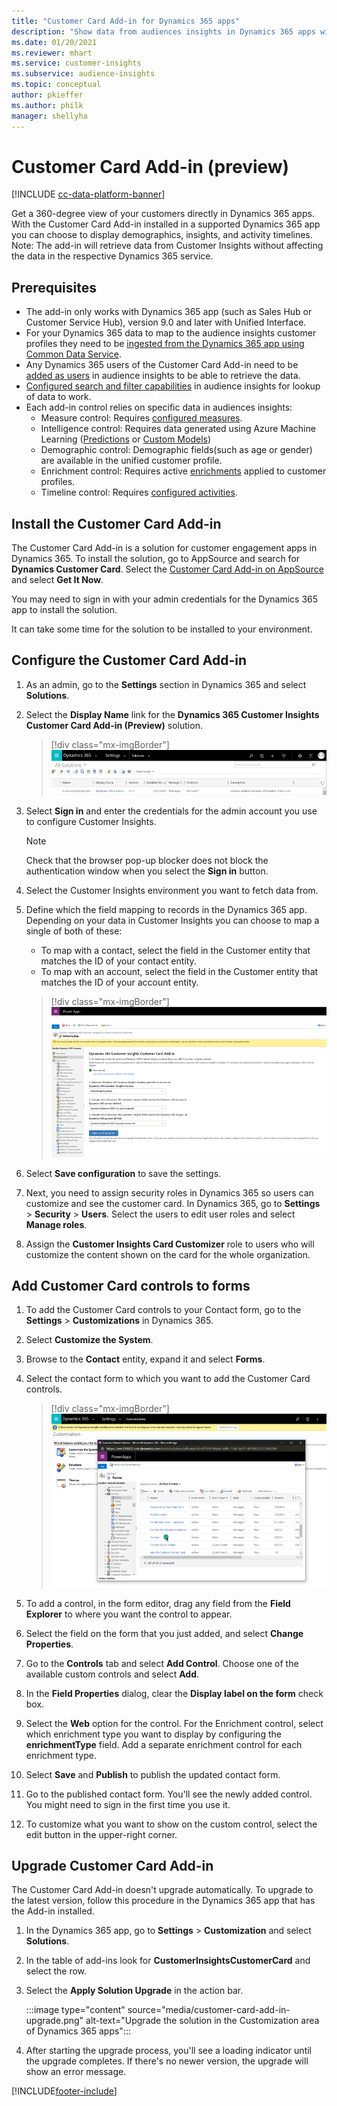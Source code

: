 ```yaml
---
title: "Customer Card Add-in for Dynamics 365 apps"
description: "Show data from audiences insights in Dynamics 365 apps with this add-in."
ms.date: 01/20/2021
ms.reviewer: mhart
ms.service: customer-insights
ms.subservice: audience-insights
ms.topic: conceptual    
author: pkieffer
ms.author: philk
manager: shellyha
---
```


# Customer Card Add-in (preview)

[!INCLUDE [cc-data-platform-banner](../includes/cc-data-platform-banner.md)]

Get a 360-degree view of your customers directly in Dynamics 365 apps. With the Customer Card Add-in installed in a supported Dynamics 365 app you can choose to display demographics, insights, and activity timelines. Note: The add-in will retrieve data from Customer Insights without affecting the data in the respective Dynamics 365 service. 

## Prerequisites

- The add-in only works with Dynamics 365 app (such as Sales Hub or Customer Service Hub), version 9.0 and later with Unified Interface.
- For your Dynamics 365 data to map to the audience insights customer profiles they need to be [ingested from the Dynamics 365 app using Common Data Service](connect-power-query.md).
- Any Dynamics 365 users of the Customer Card Add-in need to be [added as users](permissions.md) in audience insights to be able to retrieve the data.
- [Configured search and filter capabilities](search-filter-index.md) in audience insights for lookup of data to work.
- Each add-in control relies on specific data in audiences insights:
  - Measure control: Requires [configured measures](measures.md).
  - Intelligence control: Requires data generated using Azure Machine Learning ([Predictions](predictions.md) or [Custom Models](custom-models.md))
  - Demographic control: Demographic fields(such as age or gender) are available in the unified customer profile.
  - Enrichment control: Requires active [enrichments](enrichment-hub.md) applied to customer profiles.
  - Timeline control: Requires [configured activities](activities.md).

## Install the Customer Card Add-in

The Customer Card Add-in is a solution for customer engagement apps in Dynamics 365. To install the solution, go to AppSource and search for **Dynamics Customer Card**. Select the [Customer Card Add-in on AppSource](https://appsource.microsoft.com/product/dynamics-365/mscrm.dynamics_365_customer_insights_customer_card_addin?tab=Overview) and select **Get It Now**.

You may need to sign in with your admin credentials for the Dynamics 365 app to install the solution.

It can take some time for the solution to be installed to your environment.

## Configure the Customer Card Add-in

1. As an admin, go to the **Settings** section in Dynamics 365 and select **Solutions**.

1. Select the **Display Name** link for the **Dynamics 365 Customer Insights Customer Card Add-in (Preview)** solution.

   > [!div class="mx-imgBorder"]
   > ![Select display name](media/select-display-name.png "Select display name")

1. Select **Sign in** and enter the credentials for the admin account you use to configure Customer Insights.

   > [!NOTE]
   > Check that the browser pop-up blocker does not block the authentication window when you select the **Sign in** button.

1. Select the Customer Insights environment you want to fetch data from.

1. Define which the field mapping to records in the Dynamics 365 app. Depending on your data in Customer Insights you can choose to map a single of both of these:
   - To map with a contact, select the field in the Customer entity that matches the ID of your contact entity.
   - To map with an account, select the field in the Customer entity that matches the ID of your account entity.

   > [!div class="mx-imgBorder"]
   > ![Contact ID field](media/contact-id-field.png "Contact ID field")

1. Select **Save configuration** to save the settings.

1. Next, you need to assign security roles in Dynamics 365 so users can customize and see the customer card. In Dynamics 365, go to **Settings** > **Security** > **Users**. Select the users to edit user roles and select **Manage roles**.

1. Assign the **Customer Insights Card Customizer** role to users who will customize the content shown on the card for the whole organization.

## Add Customer Card controls to forms
  
1. To add the Customer Card controls to your Contact form, go to the **Settings** > **Customizations** in Dynamics 365.

1. Select **Customize the System**.

1. Browse to the **Contact** entity, expand it and select **Forms**.

1. Select the contact form to which you want to add the Customer Card controls.

    > [!div class="mx-imgBorder"]
    > ![Select Contact form](media/contact-active-forms.png "Select Contact form")

1. To add a control, in the form editor, drag any field from the **Field Explorer** to where you want the control to appear.

1. Select the field on the form that you just added, and select **Change Properties**.

1. Go to the **Controls** tab and select **Add Control**. Choose one of the available custom controls and select **Add**.

1. In the **Field Properties** dialog, clear the **Display label on the form** check box.

1. Select the **Web** option for the control. For the Enrichment control, select which enrichment type you want to display by configuring the **enrichmentType** field. Add a separate enrichment control for each enrichment type.

1. Select **Save** and **Publish** to publish the updated contact form.

1. Go to the published contact form. You'll see the newly added control. You might need to sign in the first time you use it.

1. To customize what you want to show on the custom control, select the edit button in the upper-right corner.

## Upgrade Customer Card Add-in
The Customer Card Add-in doesn't upgrade automatically. To upgrade to the latest version, follow this procedure in the Dynamics 365 app that has the Add-in installed.

1. In the Dynamics 365 app, go to **Settings** > **Customization** and select **Solutions**.

1. In the table of add-ins look for **CustomerInsightsCustomerCard** and select the row.

1. Select the **Apply Solution Upgrade** in the action bar.

   :::image type="content" source="media/customer-card-add-in-upgrade.png" alt-text="Upgrade the solution in the Customization area of Dynamics 365 apps":::

1. After starting the upgrade process, you'll see a loading indicator until the upgrade completes. If there's no newer version, the upgrade will show an error message.


[!INCLUDE[footer-include](../includes/footer-banner.md)]
